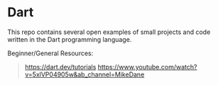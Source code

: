 # Dart

This repo contains several open examples of small projects and code written in the Dart programming language.

Beginner/General Resources:
 > https://dart.dev/tutorials
 > https://www.youtube.com/watch?v=5xlVP04905w&ab_channel=MikeDane